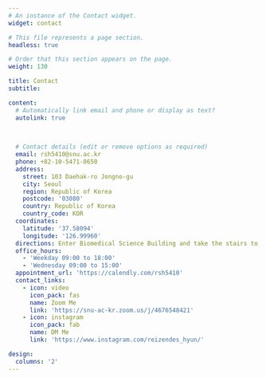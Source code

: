```yaml
---
# An instance of the Contact widget.
widget: contact

# This file represents a page section.
headless: true

# Order that this section appears on the page.
weight: 130

title: Contact
subtitle:

content:
  # Automatically link email and phone or display as text?
  autolink: true
  
  

  # Contact details (edit or remove options as required)
  email: rsh5410@snu.ac.kr
  phone: +82-10-5471-0650
  address:
    street: 103 Daehak-ro Jongno-gu
    city: Seoul
    region: Republic of Korea
    postcode: '03080'
    country: Republic of Korea
    country_code: KOR
  coordinates:
    latitude: '37.58094'
    longitude: '126.99960'
  directions: Enter Biomedical Science Building and take the stairs to Room 314 on Floor 3
  office_hours:
    - 'Weekday 09:00 to 18:00'
    - 'Wednesday 09:00 to 15:00'
  appointment_url: 'https://calendly.com/rsh5410'
  contact_links:
    - icon: video
      icon_pack: fas
      name: Zoom Me
      link: 'https://snu-ac-kr.zoom.us/j/4676548421'
    - icon: instagram
      icon_pack: fab
      name: DM Me
      link: 'https://www.instagram.com/reizendes_hyun/'

design:
  columns: '2'
---
```

